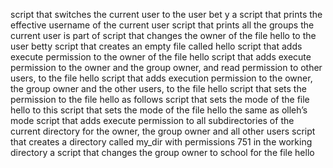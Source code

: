  script that switches the current user to the user bet y 
 a script that prints the effective username of the current user
script that prints all the groups the current user is part of 
script that changes the owner of the file hello to the user betty
 script that creates an empty file called hello
 script that adds execute permission to the owner of the file hello 
 script that adds execute permission to the owner and the group owner, and read permission to other users, to the file hello 
script that adds execution permission to the owner, the group owner and the other users, to the file hello
 script that sets the permission to the file hello as follows
script that sets the mode of the file hello to this
 script that sets the mode of the file hello the same as olleh’s mode
 script that adds execute permission to all subdirectories of the current directory for the owner, the group owner and all other users
script that creates a directory called my_dir with permissions 751 in the working directory
a script that changes the group owner to school for the file hello

